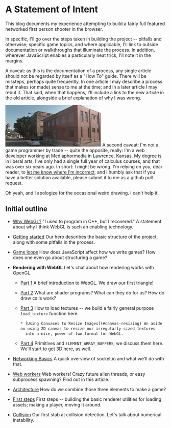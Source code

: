 # A Statement of Intent

This blog documents my experience attempting to build a fairly full featured
networked first person shooter in the browser.

In specific, I'll go over the steps taken in building the project -- pitfalls and otherwise; specific
game topics, and where applicable, I'll link to outside documentation or walkthroughs that illuminate the
process. In addition, wherever JavaScript enables a particularly neat trick, I'll note it in the margins.

A caveat: as this is the documentation of a process, any single article should not be regarded by itself as
a "How To" guide. There will be missteps, perhaps quite frequently. In one article I may describe a process
that makes (or made) sense to me at the time; and in a later article I may rebut it. That said, when that happens,
I'll include a link to the new article in the old article, alongside a brief explanation of why I was wrong.

![right](/media/img/mpm.png) A second caveat: I'm not a game programmer by trade -- quite the opposite, really: I'm a web developer working
at Mediaphormedia in Lawrence, Kansas. My degree is in liberal arts; I've only had a single full year of 
calculus courses, and that was over six years ago. In short: I might be wrong. I'm relying on you, dear reader,
to [let me know where I'm incorrect](http://github.com/chrisdickinson/fpsjs/issues), and I humbly ask that if
you have a better solution available, please submit it to me as a github pull request. 

Oh yeah, and I apologize for the occasional weird drawing. I can't help it.

## Initial outline

* [Why WebGL?](#intro)
  "I used to program in C++, but I recovered." A statement about why I think WebGL is such an enabling technology.

* [Getting started](#getting-started)
  Our hero describes the basic structure of the project, along with some pitfalls in the process.

* [Game loops](#game-loops)
  How does JavaScript affect how we write games? How does one even go about structuring a game?

* **Rendering with WebGL**
  Let's chat about how rendering works with OpenGL.

  * [Part 1](#rendering) A brief introduction to WebGL. We draw our first triangle!
  * [Part 2](#rendering_1) What are shader programs? What can they do for us? How do draw calls work?
  * [Part 3](#rendering_2) How to load textures -- we build a fairly general purpose `load_texture` function here.

        * [Using Canvases to Resize Images](#canvas-resizing) An aside on using 2D canvas to resize our irregularly sized textures
          into a nice, power-of-two format for WebGL.

  * [Part 4](#rendering_3) Primitives and `ELEMENT_ARRAY_BUFFERS`; we discuss them here. We'll start to get 3D here, as well. 
 
* [Networking Basics](#networking)
  A quick overview of socket.io and what we'll do with that.

* [Web workers](#web-workers)
  Web workers! Crazy future alien threads, or easy subprocess spawning? Find out in this article.

* [Architecture](#architecture)
  How do we combine those three elements to make a game?

* [First steps](#first-steps)
  First steps -- building the basic renderer utilities for loading assets; making a player, moving it around.

* [Collision](#collision-part-1)
  Our first stab at collision detection. Let's talk about numerical instability.

